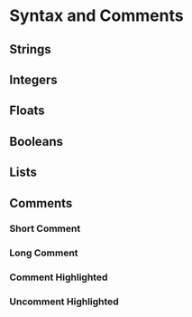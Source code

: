 # Syntax and Comments
## Strings
## Integers
## Floats
## Booleans
## Lists
## Comments
### Short Comment
### Long Comment
### Comment Highlighted
### Uncomment Highlighted